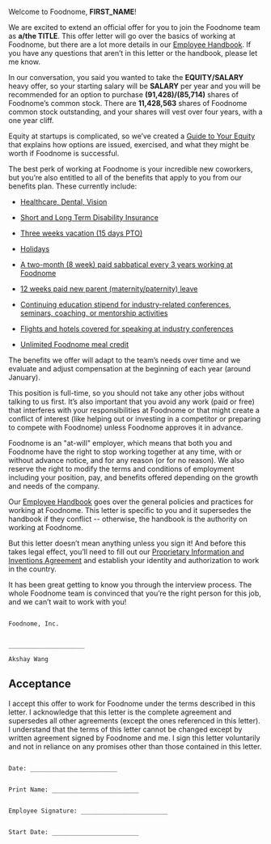 Welcome to Foodnome, **FIRST_NAME**!

We are excited to extend an official offer for you to join the Foodnome team as **a/the TITLE**. This offer letter will go over the basics of working at Foodnome, but there are a lot more details in our [Employee Handbook](https://github.com/foodnome/handbook). If you have any questions that aren’t in this letter or the handbook, please let me know.

In our conversation, you said you wanted to take the **EQUITY/SALARY** heavy offer, so your starting salary will be **SALARY** per year and you will be recommended for an option to purchase **(91,428)/(85,714)** shares of Foodnome’s common stock. There are **11,428,563** shares of Foodnome common stock outstanding, and your shares will vest over four years, with a one year cliff.

Equity at startups is complicated, so we’ve created a [Guide to Your Equity](https://github.com/foodnome/handbook/blob/master/Hiring%20Documents/Guide%20to%20Your%20Equity.md) that explains how options are issued, exercised, and what they might be worth if Foodnome is successful.

The best perk of working at Foodnome is your incredible new coworkers, but you’re also entitled to all of the benefits that apply to you from our benefits plan. These currently include:

- [Healthcare, Dental, Vision](https://github.com/foodnome/handbook/blob/master/Benefits%20and%20Perks/Healthcare%20and%20Disability%20Insurance.md)

- [Short and Long Term Disability Insurance](https://github.com/foodnome/handbook/blob/master/Benefits%20and%20Perks/Healthcare%20and%20Disability%20Insurance.md)

- [Three weeks vacation (15 days PTO)](https://github.com/foodnome/handbook/blob/master/Benefits%20and%20Perks/Vacation%20and%20Sick%20Leave.md)

- [Holidays](https://github.com/foodnome/handbook/blob/master/Benefits%20and%20Perks/Holiday%20List.md)

- [A two-month (8 week) paid sabbatical every 3 years working at Foodnome](https://github.com/foodnome/handbook/blob/master/Benefits%20and%20Perks/Sabbatical.md)

- [12 weeks paid new parent (maternity/paternity) leave](https://github.com/foodnome/handbook/blob/master/Benefits%20and%20Perks/New%20Parent%20Leave.md)

- [Continuing education stipend for industry-related conferences, seminars, coaching, or mentorship activities](https://github.com/foodnome/handbook/blob/master/Benefits%20and%20Perks/Continuing%20Education.md)

- [Flights and hotels covered for speaking at industry conferences](https://github.com/foodnome/handbook/blob/master/Benefits%20and%20Perks/Continuing%20Education.md)

- [Unlimited Foodnome meal credit](https://github.com/foodnome/handbook/blob/master/Benefits%20and%20Perks/Foodnome%20Meal%20Credit.md)

The benefits we offer will adapt to the team’s needs over time and we evaluate and adjust compensation at the beginning of each year (around January).

This position is full-time, so you should not take any other jobs without talking to us first. It’s also important that you avoid any work (paid or free) that interferes with your responsibilities at Foodnome or that might create a conflict of interest (like helping out or investing in a competitor or preparing to compete with Foodnome) unless Foodnome approves it in advance.

Foodnome is an "at-will" employer, which means that both you and Foodnome have the right to stop working together at any time, with or without advance notice, and for any reason (or for no reason). We also reserve the right to modify the terms and conditions of employment including your position, pay, and benefits offered depending on the growth and needs of the company.

Our [Employee Handbook](https://github.com/foodnome/handbook) goes over the general policies and practices for working at Foodnome. This letter is specific to you and it supersedes the handbook if they conflict -- otherwise, the handbook is the authority on working at Foodnome.

But this letter doesn’t mean anything unless you sign it! And before this takes legal effect, you’ll need to fill out our [Proprietary Information and Inventions Agreement](<https://github.com/foodnome/handbook/blob/master/Hiring%20Documents/Employee%20Proprietary%20Information%20and%20Inventions%20Assignment%20Agreement%20(NDA).doc.md>) and establish your identity and authorization to work in the country.

It has been great getting to know you through the interview process. The whole Foodnome team is convinced that you’re the right person for this job, and we can’t wait to work with you!

```

Foodnome, Inc.


_____________________

Akshay Wang
```

## Acceptance

I accept this offer to work for Foodnome under the terms described in this letter. I acknowledge that this letter is the complete agreement and supersedes all other agreements (except the ones referenced in this letter). I understand that the terms of this letter cannot be changed except by written agreement signed by Foodnome and me. I sign this letter voluntarily and not in reliance on any promises other than those contained in this letter.

```

Date: ________________________


Print Name: ________________________


Employee Signature: ________________________


Start Date: ________________________

```
